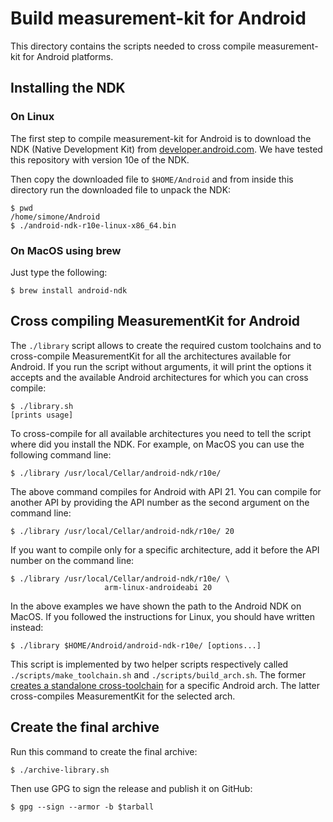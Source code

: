 # Build measurement-kit for Android

This directory contains the scripts needed to cross compile
measurement-kit for Android platforms.

## Installing the NDK

### On Linux

The first step to compile measurement-kit for Android is to download the
NDK (Native Development Kit) from [developer.android.com](
https://developer.android.com/tools/sdk/ndk/index.html).  We have tested
this repository with version 10e of the NDK.

Then copy the downloaded file to `$HOME/Android` and from inside this directory
run the downloaded file to unpack the NDK:

    $ pwd
    /home/simone/Android
    $ ./android-ndk-r10e-linux-x86_64.bin

### On MacOS using brew

Just type the following:

    $ brew install android-ndk

## Cross compiling MeasurementKit for Android

The `./library` script allows to create the required custom
toolchains and to cross-compile MeasurementKit for all the architectures
available for Android. If you run the script without arguments, it will
print the options it accepts and the available Android architectures for
which you can cross compile:

    $ ./library.sh
    [prints usage]

To cross-compile for all available architectures you need to tell the
script where did you install the NDK. For example, on MacOS you can use
the following command line:

    $ ./library /usr/local/Cellar/android-ndk/r10e/

The above command compiles for Android with API 21. You can compile
for another API by providing the API number as the second argument on
the command line:

    $ ./library /usr/local/Cellar/android-ndk/r10e/ 20

If you want to compile only for a specific architecture, add it before
the API number on the command line:

    $ ./library /usr/local/Cellar/android-ndk/r10e/ \
                         arm-linux-androideabi 20

In the above examples we have shown the path to the Android NDK on MacOS. If
you followed the instructions for Linux, you should have written instead:

    $ ./library $HOME/Android/android-ndk-r10e/ [options...]

This script is implemented by two helper scripts respectively called
`./scripts/make_toolchain.sh` and `./scripts/build_arch.sh`. The former
[creates a standalone cross-toolchain](
http://www.kandroid.org/ndk/docs/STANDALONE-TOOLCHAIN.html)
for a specific Android arch. The
latter cross-compiles MeasurementKit for the selected arch.

## Create the final archive

Run this command to create the final archive:

    $ ./archive-library.sh

Then use GPG to sign the release and publish it on GitHub:

    $ gpg --sign --armor -b $tarball
